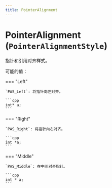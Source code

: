 ```yaml
---
title: PointerAlignment
---
```


# PointerAlignment (`PointerAlignmentStyle`)

指针和引用对齐样式。

可能的值：

=== "Left"

    `PAS_Left`: 将指针向左对齐。

    ```cpp
    int* a;
    ```

=== "Right"

    `PAS_Right`: 将指针向右对齐。

    ```cpp
    int *a;
    ```

=== "Middle"

    `PAS_Middle`: 在中间对齐指针。

    ```cpp
    int * a;
    ```
